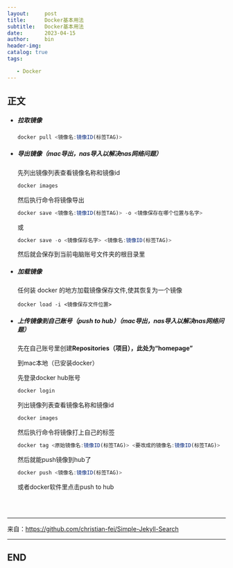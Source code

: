 ```yaml
---
layout:     post
title:      Docker基本用法
subtitle:   Docker基本用法
date:       2023-04-15
author:     bin
header-img: 
catalog: true
tags:

   - Docker
---
```




## 正文



- ##### 拉取镜像

  ```jsx
  docker pull <镜像名:镜像ID(标签TAG)>
  ```

- ##### 导出镜像（mac导出，nas导入以解决nas网络问题）

  先列出镜像列表查看镜像名称和镜像id

  ```jsx
  docker images
  ```

  然后执行命令将镜像导出

  ```jsx
  docker save <镜像名:镜像ID(标签TAG)> -o <镜像保存在哪个位置与名字>
  ```

  或

  ```jsx
  docker save -o <镜像保存名字> <镜像名:镜像ID(标签TAG)>
  ```

  然后就会保存到当前电脑账号文件夹的根目录里
  
- ##### 加载镜像

  任何装 docker 的地方加载镜像保存文件,使其恢复为一个镜像

  ```
  docker load -i <镜像保存文件位置>
  ```

- ##### 上传镜像到自己账号（push to hub）（mac导出，nas导入以解决nas网络问题）

  先在自己账号里创建**Repositories（项目），此处为“homepage”**

  到mac本地（已安装docker）

  先登录docker hub账号

  ```jsx
  docker login
  ```

  列出镜像列表查看镜像名称和镜像id

  ```jsx
  docker images
  ```

  然后执行命令将镜像打上自己的标签

  ```jsx
  docker tag <原始镜像名:镜像ID(标签TAG)> <要改成的镜像名:镜像ID(标签TAG)>
  ```

  然后就能push镜像到hub了
  
  ```jsx
  docker push <镜像名:镜像ID(标签TAG)>
  ```

  或者docker软件里点击push to hub



<br>

<br>





---



来自：https://github.com/christian-fei/Simple-Jekyll-Search



---

## END
